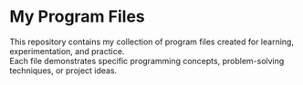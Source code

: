 # My Program Files

This repository contains my collection of program files created for learning, experimentation, and practice.  
Each file demonstrates specific programming concepts, problem-solving techniques, or project ideas.

